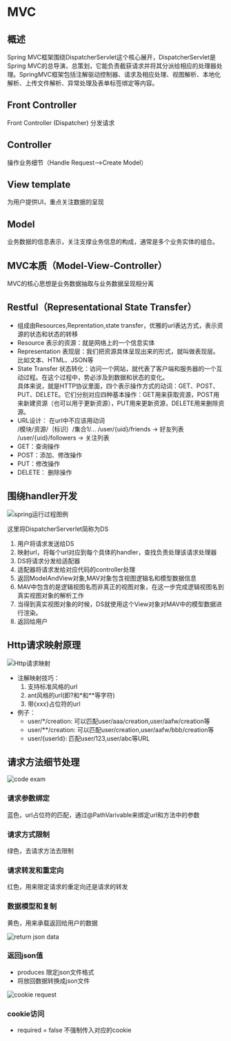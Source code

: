 # MVC
## 概述
Spring MVC框架围绕DispatcherServlet这个核心展开，DispatcherServlet是Spring MVC的总导演，总策划，它能负责截获请求并将其分派给相应的处理器处理。SpringMVC框架包括注解驱动控制器、请求及相应处理、视图解析、本地化解析、上传文件解析、异常处理及表单标签绑定等内容。

## Front Controller
Front Controller (Dispatcher) 分发请求

## Controller
操作业务细节（Handle Request-->Create Model）

## View template
为用户提供UI，重点关注数据的呈现

## Model
业务数据的信息表示，关注支撑业务信息的构成，通常是多个业务实体的组合。

## MVC本质（Model-View-Controller）
MVC的核心思想是业务数据抽取与业务数据呈现相分离


## Restful（Representational State Transfer）
* 组成由Resources,Reprentation,state transfer，优雅的url表达方式，表示资源的状态和状态的转移
* Resource 表示的资源：就是网络上的一个信息实体
* Representation 表现层：我们把资源具体呈现出来的形式，就叫做表现层。比如文本、HTML、JSON等
* State Transfer 状态转化：访问一个网站，就代表了客户端和服务器的一个互动过程。在这个过程中，势必涉及到数据和状态的变化。  
具体来说，就是HTTP协议里面，四个表示操作方式的动词：GET、POST、PUT、DELETE。它们分别对应四种基本操作：GET用来获取资源，POST用来新建资源（也可以用于更新资源），PUT用来更新资源，DELETE用来删除资源。
* URL设计： 
在url中不应该用动词  
/模块/资源/｛标识｝/集合1/...
/user/{uid}/friends -> 好友列表
/user/{uid}/followers -> 关注列表
* GET：查询操作
* POST：添加、修改操作
* PUT：修改操作
* DELETE： 删除操作

## 围绕handler开发
![spring运行过程图例](http://118.126.64.234:10022/daimonster/Images/raw/1b1609cc1191508bfa21d78c7578892c6f825ae0/spring/spring%E8%BF%90%E8%A1%8C%E8%BF%87%E7%A8%8B.png)

这里将DispatcherServerlet简称为DS  
1. 用户将请求发送给DS
2. 映射url，将每个url对应到每个具体的handler，查找负责处理该请求处理器
3. DS将请求分发给适配器
3. 适配器将请求发给对应代码的controller处理
3. 返回ModelAndView对象,MAV对象包含视图逻辑名和模型数据信息
3. MAV中包含的是逻辑视图名而非真正的视图对象，在这一步完成逻辑视图名到真实视图对象的解析工作
3. 当得到真实视图对象的时候，DS就使用这个View对象对MAV中的模型数据进行渲染。
3. 返回给用户

## Http请求映射原理
![Http请求映射](http://118.126.64.234:10022/daimonster/Images/raw/master/spring/Http%E8%AF%B7%E6%B1%82%E6%98%A0%E5%B0%84%E5%8E%9F%E7%90%86.png)
* 注解映射技巧：
    1. 支持标准风格的url
    2. ant风格的url(即?和*和**等字符)
    3. 带{xxx}占位符的url
* 例子：  
    * user/*/creation: 可以匹配user/aaa/creation,user/aafw/creation等
    * user/**/creation: 可以匹配user/creation,user/aafw/bbb/creation等
    * user/{userId}: 匹配user/123,user/abc等URL

## 请求方法细节处理
![code exam](http://118.126.64.234:10022/daimonster/Images/raw/master/spring/http-mvc%E4%BB%A3%E7%A0%81%E4%BE%8B%E5%AD%90.png)
### 请求参数绑定
蓝色，url占位符的匹配，通过@PathVarivable来绑定url和方法中的参数
### 请求方式限制
绿色，去请求方法去限制
### 请求转发和重定向
红色，用来限定请求的重定向还是请求的转发 
### 数据模型和复制
黄色，用来承载返回给用户的数据 

![return json data](http://118.126.64.234:10022/daimonster/Images/raw/master/spring/%E8%BF%94%E5%9B%9Ejson%E6%95%B0%E6%8D%AE.png)
### 返回json值
* produces 限定json文件格式
* 将放回数据转换成json文件

![cookie request](http://118.126.64.234:10022/daimonster/Images/raw/master/spring/%E8%BF%94%E5%9B%9Ejson%E6%95%B0%E6%8D%AE.png)
### cookie访问
* required = false 不强制传入对应的cookie
